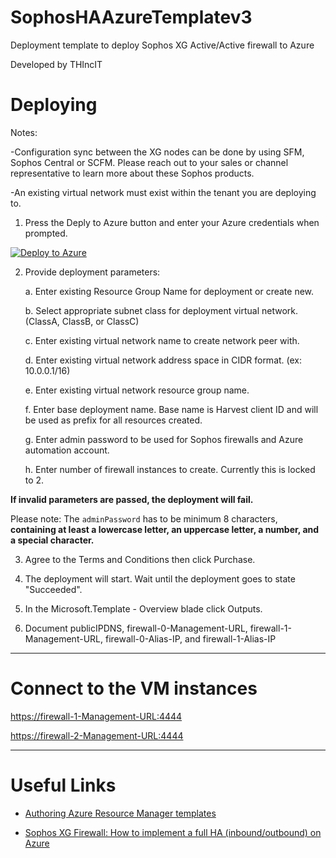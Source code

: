 # SophosHAAzureTemplatev3
Deployment template to deploy Sophos XG Active/Active firewall to Azure

Developed by THIncIT

Deploying
=========

Notes:

-Configuration sync between the XG nodes can be done by using SFM, Sophos Central or SCFM. 
Please reach out to your sales or channel representative to learn more about these Sophos products.

-An existing virtual network must exist within the tenant you are deploying to.

1) Press the Deply to Azure button and enter your Azure credentials when prompted.

[![Deploy to Azure](https://azuredeploy.net/deploybutton.png)](https://portal.azure.com/#create/Microsoft.Template/uri/https%3A%2F%2Fraw.githubusercontent.com%2Fmcs1970%2Fthincit%2Fsophos-xg-aa%2FSophosHAAzureTemplatev3.json)

2) Provide deployment parameters:

	a. Enter existing Resource Group Name for deployment or create new.
	
	b. Select appropriate subnet class for deployment virtual network. (ClassA, ClassB, or ClassC)
	
	c. Enter existing virtual network name to create network peer with.
	
	d. Enter existing virtual network address space in CIDR format. (ex: 10.0.0.1/16)
	
	e. Enter existing virtual network resource group name.
	
	f. Enter base deployment name. Base name is Harvest client ID and will be used as prefix for all resources created.
	
	g. Enter admin password to be used for Sophos firewalls and Azure automation account.
	
	h. Enter number of firewall instances to create. Currently this is locked to 2.

	
**If invalid parameters are passed, the deployment will fail.**

Please note: The `adminPassword` has to be minimum 8 characters, **containing at least a lowercase letter, an uppercase letter, a number, and a special character.**

3) Agree to the Terms and Conditions then click Purchase.

4) The deployment will start. Wait until the deployment goes to state "Succeeded".

5) In the Microsoft.Template - Overview blade click Outputs.

6) Document publicIPDNS, firewall-0-Management-URL, firewall-1-Management-URL, firewall-0-Alias-IP, and firewall-1-Alias-IP

***

Connect to the VM instances
==========================

[https://firewall-1-Management-URL:4444](https://firewall-1-Management-URL:4444)

[https://firewall-2-Management-URL:4444](https://firewall-2-Management-URL:4444)

***

Useful Links
============

* [Authoring Azure Resource Manager templates](https://azure.microsoft.com/en-us/documentation/articles/resource-group-authoring-templates/)

* [Sophos XG Firewall: How to implement a full HA (inbound/outbound) on Azure](https://community.sophos.com/kb/en-us/133755)
